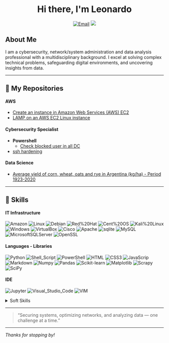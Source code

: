 <div align=center>
  
# Hi there, I'm Leonardo
<a href="mailto:lfgajdem@gmail.com" target="_blank"><img alt="Email" src="https://img.shields.io/badge/Gmail-D14836?style=for-the-badge&logo=gmail&logoColor=white" /></a>
<a href="https://linkedin.com/in/lfgajdemski/" target="_blank"><img src="https://custom-icon-badges.demolab.com/badge/LinkedIn-0A66C2?style=for-the-badge&logo=linkedin-white&logoColor=fff" /></a>
</div>

## About Me
I am a cybersecurity, network/system administration and data analysis professional with a multidisciplinary background. I excel at solving complex technical problems, safeguarding digital environments, and uncovering insights from data.

---
## :open_file_folder: My Repositories
#### AWS
  - [Create an instance in Amazon Web Services (AWS) EC2](https://github.com/lfgajdem/Create-an-Amazon-EC2-instance/blob/main/README.md)
  - [LAMP on an AWS EC2 Linux instance](https://github.com/lfgajdem/LAMP-on-AWS-Linux-Instance/blob/main/README.md)
#### Cybersecurity Specialist
  - **Powershell**
    - [Check blocked user in all DC](https://github.com/lfgajdem/Active-Directory/blob/main/README.md)
  - [ssh hardening](https://github.com/lfgajdem/ssh/blob/main/README.md)

#### Data Science
  - [Average yield of corn, wheat, oats and rye in Argentina (kg/ha) - Period 1923-2020](https://github.com/lfgajdem/Corn-Wheat-Oats-Rye/blob/main/README.md)
---
## 🧰 Skills
#### IT Infrastructure
![Amazon](https://custom-icon-badges.demolab.com/badge/Amazon-%23FF9900.svg?style=flat-square&logo=aws&logoColor=white)
![Linux](https://img.shields.io/badge/Linux-FCC624?style=flat-square&logo=linux&logoColor=black)
![Debian](https://img.shields.io/badge/Debian-A81D33?style=flat-square&logo=debian&logoColor=white)
![Red%20Hat](https://img.shields.io/badge/Red%20Hat-EE0000?style=flat-square&logo=redhat&logoColor=white)
![Cent%20OS](https://img.shields.io/badge/Cent%20OS-262577?style=flat-square&logo=CentOS&logoColor=white)
![Kali%20Linux](https://img.shields.io/badge/Kali%20Linux-557C94?style=flat-square&logo=KaliLinux&logoColor=white)
![Windows](https://custom-icon-badges.demolab.com/badge/Windows-0078D6?style=flat-square&logo=windows11&logoColor=white)
![VirtualBox](https://img.shields.io/badge/virtualbox-183A61.svg?style=flat-square&logo=virtualbox&logoColor=white)
![Cisco](https://img.shields.io/badge/cisco-%23049fd9.svg?style=flat-square&logo=cisco&logoColor=black)
![Apache](https://img.shields.io/badge/Apache-D22128?style=flat-square&logo=Apache&logoColor=white)
![sqlite](https://img.shields.io/badge/sqlite-003B57.svg?style=flat-square&logo=sqlite&logoColor=white) 
![MySQL](https://img.shields.io/badge/MySQL-005C84?style=flat-square&logo=mysql&logoColor=white)
![MicrosoftSQLServer](https://img.shields.io/badge/Microsoft%20SQL%20Server-CC2927?style=flat-square&logo=microsoft%20sql%20server&logoColor=white)
![OpenSSL](https://img.shields.io/badge/OpenSSL-721412?style=flat-square&logo=OpenSSL&logoColor=white)

#### Languages - Libraries
![Python](https://img.shields.io/badge/python-3670A0?style=flat-square&logo=python&logoColor=ffdd54)
![Shell_Script](https://img.shields.io/badge/Shell_Script-121011?style=flat-square&logo=gnu-bash&logoColor=white)
![PowerShell](https://custom-icon-badges.demolab.com/badge/PowerShell-5391FE?style=flat-square&logo=powershell-white&logoColor=fff)
![HTML](https://img.shields.io/badge/HTML-%23E34F26.svg?style=flat-square&logo=html5&logoColor=white)
![CSS3](https://img.shields.io/badge/CSS3-1572B6?style=flat-square&logo=css3&logoColor=white")
![JavaScrip](https://img.shields.io/badge/JavaScript-F7DF1E?style=flat-square&logo=javascript&logoColor=black)
![Markdown](https://img.shields.io/badge/Markdown-000000?style=flat-square&logo=markdown&logoColor=white)
![Numpy](https://img.shields.io/badge/NumPy-%23013243.svg?style=flat-square&logo=numpy&logoColor=white)
![Pandas](https://img.shields.io/badge/Pandas-%23150458.svg?style=flat-square&logo=pandas&logoColor=white)
![Scikit-learn](https://img.shields.io/badge/scikit--learn-%23F7931E.svg?style=flat-square&logo=scikit-learn&logoColor=white)
![Matplotlib](https://custom-icon-badges.demolab.com/badge/Matplotlib-71D291?style=flat-square&logo=matplotlib&logoColor=fff)
![Scrapy](https://img.shields.io/badge/scrapy-%2360a839.svg?style=flat-square&logo=scrapy&logoColor=d1d2d3)
![SciPy](https://img.shields.io/badge/SciPy-%230C55A5.svg?style=flat-square&logo=scipy&logoColor=%white)

#### IDE
![Jupyter](https://img.shields.io/badge/Jupyter%20-%23F37626.svg?style=flat-square&logo=Jupyter&logoColor=white)
![Visual_Studio_Code](https://img.shields.io/badge/Visual_Studio_Code-0078D4?style=flat-square&logo=visual%20studio%20code&logoColor=white)
![VIM](https://img.shields.io/badge/VIM-%2311AB00.svg?&style=flat-square&logo=vim&logoColor=white)

<details>
<summary>Soft Skills</summary>
- Analytical Skills
- Communication
- Critical Thinking
- Diagnosis
- Leadership
- Problem Solving
- Process Optimization
- Research
- Teamwork
- Troubleshooting
</details>

---
> “Securing systems, optimizing networks, and analyzing data — one challenge at a time.”
---

_Thanks for stopping by!_
